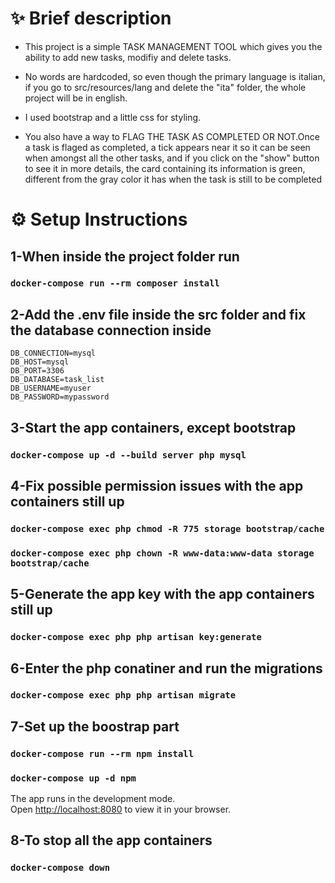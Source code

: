 # ✨ Brief description

- This project is a simple TASK MANAGEMENT TOOL which gives you the ability to add new tasks, modifiy and delete tasks.

- No words are hardcoded, so even though the primary language is italian, if you go to src/resources/lang and delete the "ita" folder, the whole project will be in english.

- I used bootstrap and a little css for styling.

- You also have a way to FLAG THE TASK AS COMPLETED OR NOT.Once a task is flaged as completed, a tick appears near it so it can be seen when amongst all the other tasks, and if you click on the "show" button to see it in more details, the card containing its information is green, different from the gray color it has when the task is still to be completed

# ⚙️ Setup Instructions

## 1-When inside the project folder run

### `docker-compose run --rm composer install`

## 2-Add the .env file inside the src folder and fix the database connection inside

    DB_CONNECTION=mysql
    DB_HOST=mysql
    DB_PORT=3306
    DB_DATABASE=task_list
    DB_USERNAME=myuser
    DB_PASSWORD=mypassword

## 3-Start the app containers, except bootstrap

### `docker-compose up -d --build server php mysql`

## 4-Fix possible permission issues with the app containers still up

### `docker-compose exec php chmod -R 775 storage bootstrap/cache`

### `docker-compose exec php chown -R www-data:www-data storage bootstrap/cache`

## 5-Generate the app key with the app containers still up

### `docker-compose exec php php artisan key:generate`

## 6-Enter the php conatiner and run the migrations

### `docker-compose exec php php artisan migrate`

## 7-Set up the boostrap part

### `docker-compose run --rm npm install`

### `docker-compose up -d npm`

The app runs in the development mode.\
Open [http://localhost:8080](http://localhost:8080) to view it in your browser.

## 8-To stop all the app containers

### `docker-compose down`

